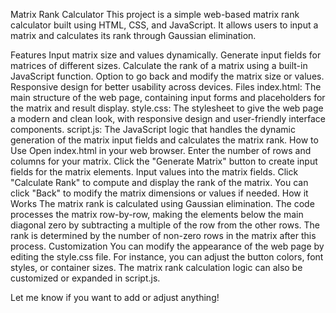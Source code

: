 Matrix Rank Calculator
This project is a simple web-based matrix rank calculator built using HTML, CSS, and JavaScript. It allows users to input a matrix and calculates its rank through Gaussian elimination.

Features
Input matrix size and values dynamically.
Generate input fields for matrices of different sizes.
Calculate the rank of a matrix using a built-in JavaScript function.
Option to go back and modify the matrix size or values.
Responsive design for better usability across devices.
Files
index.html: The main structure of the web page, containing input forms and placeholders for the matrix and result display.
style.css: The stylesheet to give the web page a modern and clean look, with responsive design and user-friendly interface components.
script.js: The JavaScript logic that handles the dynamic generation of the matrix input fields and calculates the matrix rank.
How to Use
Open index.html in your web browser.
Enter the number of rows and columns for your matrix.
Click the "Generate Matrix" button to create input fields for the matrix elements.
Input values into the matrix fields.
Click "Calculate Rank" to compute and display the rank of the matrix.
You can click "Back" to modify the matrix dimensions or values if needed.
How it Works
The matrix rank is calculated using Gaussian elimination. The code processes the matrix row-by-row, making the elements below the main diagonal zero by subtracting a multiple of the row from the other rows. The rank is determined by the number of non-zero rows in the matrix after this process.
Customization
You can modify the appearance of the web page by editing the style.css file. For instance, you can adjust the button colors, font styles, or container sizes. The matrix rank calculation logic can also be customized or expanded in script.js.

Let me know if you want to add or adjust anything!
